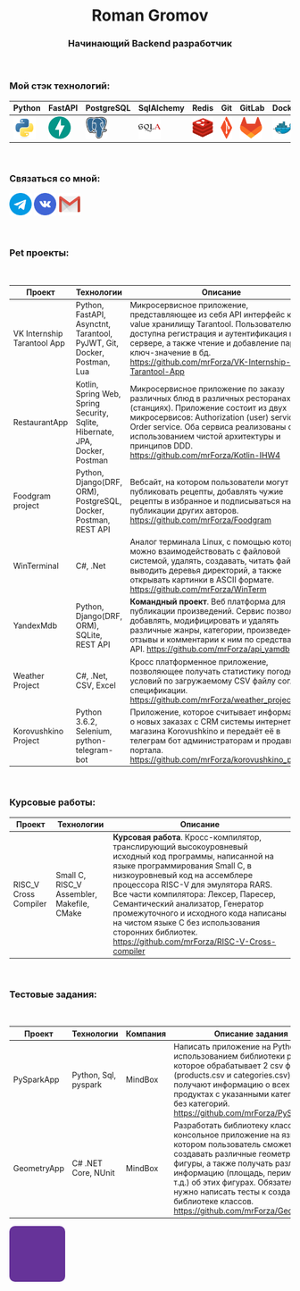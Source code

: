 <h1 align="center">Roman Gromov</h1>
<h3 align="center"><b>Начинающий Backend разработчик</b></h3>

</br>

<h3 align="left"><b>Мой стэк технологий:</b></h3>


| Python | FastAPI | PostgreSQL | SqlAlchemy | Redis | Git | GitLab | Docker | Postman |
|----------|----------|----------|----------|----------|----------|----------|----------|----------|
| <img src="assets/python-original.svg" width="40" height="40"/> | <img src="assets/fastapi-original.svg" width="40" height="40"/> | <img src="assets/postgresql-original.svg" width="40" height="40"/> | <img src="assets/sqlalchemy-original.svg" width="40" height="40"/> | <img src="assets/redis-original.svg" width="40" height="40"/> | <img src="assets/git-original.svg" width="40" height="40"/> | <img src="assets/gitlab-original.svg" width="40" height="40"/> | <img src="assets/docker-original.svg" width="40" height="40"/> | <img src="assets/postman-original.svg" width="40" height="40"/> |

</br>

<h3 align="left"><b>Связаться со мной:</b></h3>
<p align="left">
<a href="https://t.me/R_Gromov" target="_blank" rel="noreferrer"> <img src="assets/free-icon-telegram-2111646.png" alt="bootstrap" width="40" height="40"/></a>
<a href="https://vk.com/gromovrom" target="_blank" rel="noreferrer"><img src="assets/free-icon-vkontakte-4494517.png" alt="csharp" width="40" height="40"/></a>
<a href="mailto:r.gromov.official@gmail.com" target="_blank" rel="noreferrer"><img src="assets/free-icon-gmail-2504727.png" alt="css3" width="40" height="40"/> </a><a href="https://www.djangoproject.com/" target="_blank" rel="noreferrer"></a></p>

</br>

<h3 align="left"><b>Pet проекты:</b></h3>

</br>

Проект | Технологии | Описание | 
--- | --- | --- |
VK Internship Tarantool App | Python, FastAPI, Asynctnt, Tarantool, PyJWT, Git, Docker, Postman, Lua | Микросервисное приложение, представляющее из себя API интерфейс к key-value хранилищу Tarantool. Пользователю доступна регистрация и аутентификация на сервере, а также чтение и добавление пар ключ-значение в бд. https://github.com/mrForza/VK-Internship-Tarantool-App
RestaurantApp | Kotlin, Spring Web, Spring Security, Sqlite, Hibernate, JPA, Docker, Postman | Микросервисное приложение по заказу различных блюд в различных ресторанах (станциях). Приложение состоит из двух микросервисов: Authorization (user) service, Order service. Оба сервиса реализованы с использованием чистой архитектуры и принципов DDD. https://github.com/mrForza/Kotlin-IHW4
Foodgram project | Python, Django(DRF, ORM), PostgreSQL, Docker, Postman, REST API | Вебсайт, на котором пользователи могут публиковать рецепты, добавлять чужие рецепты в избранное и подписываться на публикации других авторов. https://github.com/mrForza/Foodgram
WinTerminal | C#, .Net | Аналог терминала Linux, с помощью которого можно взаимодействовать с файловой системой, удалять, создавать, читать файлы, выводить деревья директорий, а также открывать картинки в ASCII формате. https://github.com/mrForza/WinTerm
YandexMdb | Python, Django(DRF, ORM), SQLite, REST API| **Командный проект**. Веб платформа для публикации произведений. Сервис позволяет добавлять, модифицировать и удалять различные жанры, категории, произведения, отзывы и комментарии к ним по средствам API. https://github.com/mrForza/api_yamdb
Weather Project | C#, .Net, CSV, Excel | Кросс платформенное приложение, позволяющее получать статистику погодных условий по загружаемому CSV файлу согласно спецификации. https://github.com/mrForza/weather_project
Korovushkino Project | Python 3.6.2, Selenium, python-telegram-bot | Приложение, которое считывает информацию о новых заказах с CRM системы интернет магазина Korovushkino и передаёт её в телеграм бот администраторам и продавцам портала. https://github.com/mrForza/korovushkino_project | 

</br>

<h3 align="left"><b>Курсовые работы:</b></h3>

Проект | Технологии | Описание | 
--- | --- | --- | 
RISC_V Cross Compiler | Small C, RISC_V Assembler, Makefile, CMake| **Курсовая работа**. Кросс-компилятор, транслирующий высокоуровневый исходный код программы, написанной на языке программирования Small C, в низкоуровневый код на ассемблере процессора RISC-V для эмулятора RARS. Все части компилятора: Лексер, Паресер, Семантический анализатор, Генератор промежуточного и исходного кода написаны на чистом языке C без использования сторонних библиотек. https://github.com/mrForza/RISC-V-Cross-compiler

</br>

<h3 align="left"><b>Тестовые задания:</b></h3>

</br>

Проект | Технологии | Компания | Описание задания |
--- | --- | --- | --- |
PySparkApp | Python, Sql, pyspark | MindBox | Написать приложение на Python с использованием библиотеки pyspark, которое обрабатывает 2 csv файла (products.csv и categories.csv) и получают информацию о всех продуктах с указанными категориями и без категорий. https://github.com/mrForza/PySparkApp
GeometryApp | C# .NET Core, NUnit | MindBox |  Разработать библиотеку классов и консольное приложение на языке C# в котором пользователь сможет создавать различные геометрические фигуры, а также получать различную информацию (площадь, периметр, и т.д.) об этих фигурах. Обязательно нужно написать тесты к созданной библиотеке классов. https://github.com/mrForza/GeometryApp

<div class="box"></div>

<style>
    .box {
        background-color: rebeccapurple;
        border-radius: 10px;
        width: 100px;
        height: 100px;
    }

    .box:hover {
        animation-name: rotate;
        animation-duration: 0.7s;
    }

    @keyframes rotate {
        0% {
            transform: rotate(0);
        }
        100% {
            transform: rotate(360deg);
        }
    }
</style>